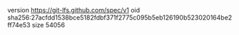 version https://git-lfs.github.com/spec/v1
oid sha256:27acfdd1538bce5182fdbf371f2775c095b5eb126190b523020164be2ff74e53
size 54056
